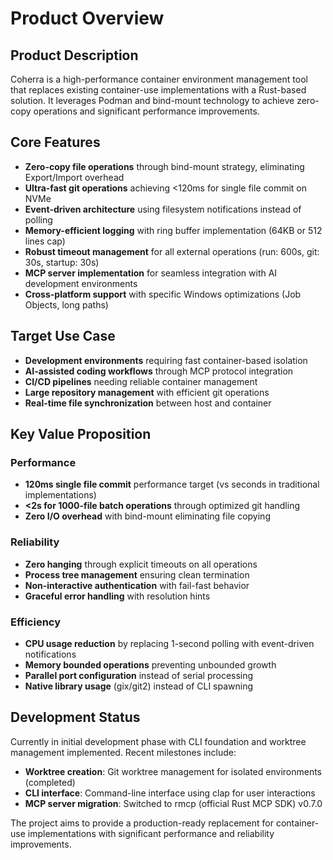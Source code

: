 # Product Overview

## Product Description
Coherra is a high-performance container environment management tool that replaces existing container-use implementations with a Rust-based solution. It leverages Podman and bind-mount technology to achieve zero-copy operations and significant performance improvements.

## Core Features
- **Zero-copy file operations** through bind-mount strategy, eliminating Export/Import overhead
- **Ultra-fast git operations** achieving <120ms for single file commit on NVMe
- **Event-driven architecture** using filesystem notifications instead of polling
- **Memory-efficient logging** with ring buffer implementation (64KB or 512 lines cap)
- **Robust timeout management** for all external operations (run: 600s, git: 30s, startup: 30s)
- **MCP server implementation** for seamless integration with AI development environments
- **Cross-platform support** with specific Windows optimizations (Job Objects, long paths)

## Target Use Case
- **Development environments** requiring fast container-based isolation
- **AI-assisted coding workflows** through MCP protocol integration
- **CI/CD pipelines** needing reliable container management
- **Large repository management** with efficient git operations
- **Real-time file synchronization** between host and container

## Key Value Proposition
### Performance
- **120ms single file commit** performance target (vs seconds in traditional implementations)
- **<2s for 1000-file batch operations** through optimized git handling
- **Zero I/O overhead** with bind-mount eliminating file copying

### Reliability
- **Zero hanging** through explicit timeouts on all operations
- **Process tree management** ensuring clean termination
- **Non-interactive authentication** with fail-fast behavior
- **Graceful error handling** with resolution hints

### Efficiency
- **CPU usage reduction** by replacing 1-second polling with event-driven notifications
- **Memory bounded operations** preventing unbounded growth
- **Parallel port configuration** instead of serial processing
- **Native library usage** (gix/git2) instead of CLI spawning

## Development Status
Currently in initial development phase with CLI foundation and worktree management implemented. Recent milestones include:
- **Worktree creation**: Git worktree management for isolated environments (completed)
- **CLI interface**: Command-line interface using clap for user interactions
- **MCP server migration**: Switched to rmcp (official Rust MCP SDK) v0.7.0

The project aims to provide a production-ready replacement for container-use implementations with significant performance and reliability improvements.